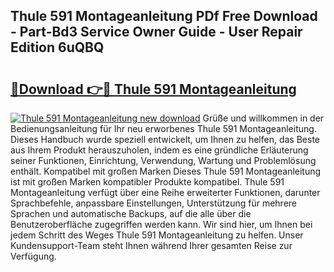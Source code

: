 ## Thule 591 Montageanleitung PDf Free Download - Part-Bd3 Service Owner Guide - User Repair Edition 6uQBQ

# <h2><a href="http://df8i6p.blite.top/?on=Thule+591+Montageanleitung">🔗Download 👉🔴 Thule 591 Montageanleitung</a></h2>

[![Thule 591 Montageanleitung new download](https://i.imgur.com/lujVjoI.png)](http://df8i6p.blite.top/?on=Thule+591+Montageanleitung)
Grüße und willkommen in der Bedienungsanleitung für Ihr neu erworbenes Thule 591 Montageanleitung. Dieses Handbuch wurde speziell entwickelt, um Ihnen zu helfen, das Beste aus Ihrem Produkt herauszuholen, indem es eine gründliche Erläuterung seiner Funktionen, Einrichtung, Verwendung, Wartung und Problemlösung enthält. Kompatibel mit großen Marken Dieses Thule 591 Montageanleitung ist mit großen Marken kompatibler Produkte kompatibel. Thule 591 Montageanleitung verfügt über eine Reihe erweiterter Funktionen, darunter Sprachbefehle, anpassbare Einstellungen, Unterstützung für mehrere Sprachen und automatische Backups, auf die alle über die Benutzeroberfläche zugegriffen werden kann. Wir sind hier, um Ihnen bei jedem Schritt des Weges Thule 591 Montageanleitung zu helfen. Unser Kundensupport-Team steht Ihnen während Ihrer gesamten Reise zur Verfügung.
